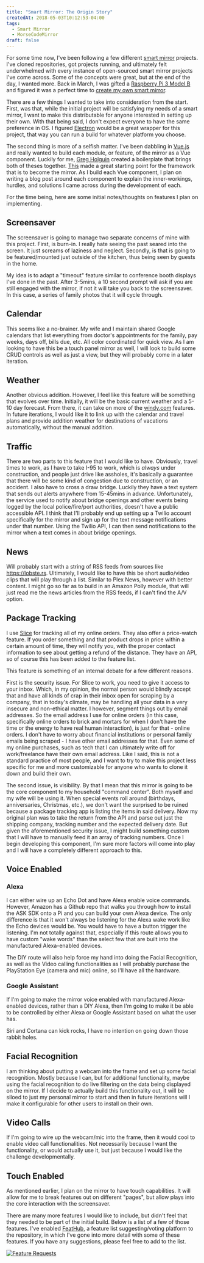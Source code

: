 ```yaml
---
title: "Smart Mirror: The Origin Story"
createdAt: 2018-05-03T10:12:53-04:00
tags:
  - Smart Mirror
  - MorseCodeMirror
draft: false
---
```


For some time now, I've been following a few different [smart mirror][sm] projects. I've cloned repositories, got projects running, and ultimately felt underwhelmed with every instance of open-sourced smart mirror projects I've come across. Some of the concepts were great, but at the end of the day, I wanted more. Back in March, I was gifted a [Raspberry Pi 3 Model B][pi] and figured it was a perfect time to [create my own smart mirror][smrepo].

There are a few things I wanted to take into consideration from the start. First, was that, while the initial project will be satisfying my needs of a smart mirror, I want to make this distributable for anyone interested in setting up their own. With that being said, I don't expect everyone to have the same preference in OS. I figured [Electron][ejs] would be a great wrapper for this project, that way you can run a build for whatever platform you choose.

The second thing is more of a selfish matter. I've been dabbling in [Vue.js][vue] and really wanted to build each module, or feature, of the mirror as a Vue component. Luckily for me, [Greg Holguin][greg] created a boilerplate that brings both of theses together. [This][elevue] made a great starting point for the framework that is to become the mirror. As I build each Vue component, I plan on writing a blog post around each component to explain the inner-workings, hurdles, and solutions I came across during the development of each.

For the time being, here are some initial notes/thoughts on features I plan on implementing.

## Screensaver

The screensaver is going to manage two separate concerns of mine with this project. First, is burn-in. I really hate seeing the past seared into the screen. It just screams of laziness and neglect. Secondly, is that is going to be featured/mounted just outside of the kitchen, thus being seen by guests in the home.

My idea is to adapt a "timeout" feature similar to conference booth displays I've done in the past. After 3-5mins, a 10 second prompt will ask if you are still engaged with the mirror, if not it will take you back to the screensaver. In this case, a series of family photos that it will cycle through.

## Calendar

This seems like a no-brainer. My wife and I maintain shared Google calendars that list everything from doctor's appointments for the family, pay weeks, days off, bills due, etc. All color coordinated for quick view. As I am looking to have this be a touch panel mirror as well, I will look to build some CRUD controls as well as just a view, but they will probably come in a later iteration.

## Weather

Another obvious addition. However, I feel like this feature will be something that evolves over time. Initially, it will be the basic current weather and a 5-10 day forecast. From there, it can take on more of the [windy.com](https://www.windy.com/?39.938,-74.795,11) features. In future iterations, I would like it to link up with the calendar and travel plans and provide addition weather for destinations of vacations automatically, without the manual addition.

## Traffic

There are two parts to this feature that I would like to have. Obviously, travel times to work, as I have to take I-95 to work, which is *always* under construction, and people just drive like assholes, it's basically a guarantee that there will be some kind of congestion due to construction, or an accident. I also have to cross a draw bridge. Luckily they have a text system that sends out alerts anywhere from 15-45mins in advance. Unfortunately, the service used to notify about bridge openings and other events being logged by the local police/fire/port authorities, doesn't have a public accessible API. I think that I'll probably end up setting up a Twilio account specifically for the mirror and sign up for the text message notifications under that number. Using the Twilio API, I can then send notifications to the mirror when a text comes in about bridge openings.

## News

Will probably start with a string of RSS feeds from sources like https://lobste.rs. Ultimately, I would like to have this be short audio/video clips that will play through a list. Similar to Plex News, however with better content. I might go so far as to build in an Amazon Polly module, that will just read me the news articles from the RSS feeds, if I can't find the A/V option.

## Package Tracking

I use [Slice](https://www.slice.com/) for tracking all of my online orders. They also offer a price-watch feature. If you order something and that product drops in price within a certain amount of time, they will notify you, with the proper contact information to see about getting a refund of the distance. They have an API, so of course this has been added to the feature list.

This feature is something of an internal debate for a few different reasons.

First is the security issue. For Slice to work, you need to give it access to your inbox. Which, in my opinion, the normal person would blindly accept that and have all kinds of crap in their inbox open for scraping by a company, that in today's climate, may be handling all your data in a very insecure and non-ethical matter. I however, segment things out by email addresses. So the email address I use for online orders (in this case, specifically online orders to brick and mortars for when I don't have the time or the energy to have real human interaction), is just for that - online orders. I don't have to worry about financial institutions or personal family emails being scraped - I have other email addresses for that. Even some of my online purchases, such as tech that I can ultimately write off for work/freelance have their own email address. Like I said, this is not a standard practice of most people, and I want to try to make this project less specific for me and more customizable for anyone who wants to clone it down and build their own.

The second issue, is visibility. By that I mean that this mirror is going to be the core component to my household "command center". Both myself and my wife will be using it. When special events roll around (birthdays, anniversaries, Christmas, etc.), we don't want the surprised to be ruined because a package tracking app is listing the items in said delivery. Now my original plan was to take the return from the API and parse out just the shipping company, tracking number and the expected delivery date. But given the aforementioned security issue, I might build something custom that I will have to manually feed it an array of tracking numbers. Once I begin developing this component, I'm sure more factors will come into play and I will have a completely different approach to this.

## Voice Enabled

### Alexa

I can either wire up an Echo Dot and have Alexa enable voice commands. However, Amazon has a Github repo that walks you through how to install the ASK SDK onto a Pi and you can build your own Alexa device. The only difference is that it won't always be listening for the Alexa wake work like the Echo devices would be. You would have to have a button trigger the listening. I'm not totally against that, especially if this route allows you to have custom "wake words" than the select few that are built into the manufactured Alexa-enabled devices.

The DIY route will also help force my hand into doing the Facial Recognition, as well as the Video calling functionalities as I will probably purchase the PlayStation Eye (camera and mic) online, so I'll have all the hardware.

### Google Assistant
If I'm going to make the mirror voice enabled with manufactured Alexa-enabled devices, rather than a DIY Alexa, then I'm going to make it be able to be controlled by either Alexa or Google Assistant based on what the user has.

Siri and Cortana can kick rocks, I have no intention on going down those rabbit holes.

## Facial Recognition

I am thinking about putting a webcam into the frame and set up some facial recognition. Mostly because I can, but for additional functionality, maybe using the facial recognition to do live filtering on the data being displayed on the mirror. If I decide to actually build this functionality out, it will be siloed to just my personal mirror to start and then in future iterations will I make it configurable for other users to install on their own.

## Video Calls
If I'm going to wire up the webcam/mic into the frame, then it would cool to enable video call functionalities. Not necessarily because I want the functionality, or would actually use it, but just because I would like the challenge developmentally.

## Touch Enabled
As mentioned earlier, I plan on the mirror to have touch capabilities. It will allow for me to break features out on different "pages", but allow plays into the core interaction with the screensaver.

There are many more features I would like to include, but didn't feel that they needed to be part of the initial build.  Below is a list of a few of those features. I've enabled [FeatHub][fh], a feature list suggesting/voting platform to the repository, in which I've gone into more detail with some of these features. If you have any suggestions, please feel free to add to the list.

[![Feature Requests](http://feathub.com/morsecodemedia/morsecodemirror?format=svg)](http://feathub.com/morsecodemedia/morsecodemirror)


  [sm]: https://duckduckgo.com/?q=smart+mirror&ia=web "Search DuckDuckGo for Smart Mirror"
  [pi]: https://www.raspberrypi.org/products/raspberry-pi-3-model-b/ "Raspberry Pi 3 Model B"
  [smrepo]: https://github.com/morsecodemedia/morsecodemirror "My Github repository for my smart mirror project"
  [ejs]: https://electronjs.org/ "Build cross platform desktop apps with JavaScript, HTML, and CSS"
  [vue]: https://vuejs.org/ "The Progressive JavaScript Framework"
  [elevue]: https://github.com/SimulatedGREG/electron-vue "An Electron & Vue.js quick start boilerplate with vue-cli scaffolding, common Vue plugins, electron-packager/electron-builder, unit/e2e testing, vue-devtools, and webpack."
  [greg]: https://github.com/SimulatedGREG "Greg Holguin's Github"
  [fh]: https://feathub.com/morsecodemedia/morsecodemirror "Feature list for my smart mirror"
